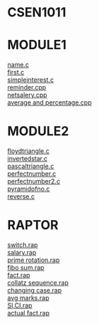 # CSEN1011 

# MODULE1

[name.c](https://github.com/SATHVIKPOLNENI/CSEN1011/blob/e799405d73787d4fa2f0d6918d81748a118f3ff6/name.c)<br />
[first.c](https://github.com/SATHVIKPOLNENI/CSEN1011/blob/e799405d73787d4fa2f0d6918d81748a118f3ff6/first.c)<br />
[simpleinterest.c](https://github.com/SATHVIKPOLNENI/CSEN1011/blob/20fbac5d3936a6669ad4cb8d3475c0decb650adf/simpleinterest.c)<br />
[reminder.cpp](https://github.com/SATHVIKPOLNENI/CSEN1011/blob/ed382e697da33b5f954f50af73680ceb65348814/reminder.cpp)<br />
[netsalery.cpp](https://github.com/SATHVIKPOLNENI/CSEN1011/blob/ed382e697da33b5f954f50af73680ceb65348814/netsalery.cpp)<br />
[average and percentage.cpp](https://github.com/SATHVIKPOLNENI/CSEN1011/blob/ed382e697da33b5f954f50af73680ceb65348814/average%20and%20percentage.cpp)<br />




# MODULE2

[floydtriangle.c](https://github.com/SATHVIKPOLNENI/CSEN1011/blob/55163aa2fdfc3f0bfb28fa06319f6d8fdc8e4c07/floydtriangle.c)<br />
[invertedstar.c](https://github.com/SATHVIKPOLNENI/CSEN1011/blob/55163aa2fdfc3f0bfb28fa06319f6d8fdc8e4c07/invertedstar.c)<br />
[pascaltriangle.c](https://github.com/SATHVIKPOLNENI/CSEN1011/blob/ed382e697da33b5f954f50af73680ceb65348814/pascaltriangle.c)<br />
[perfectnumber.c](https://github.com/SATHVIKPOLNENI/CSEN1011/blob/ed382e697da33b5f954f50af73680ceb65348814/perfectnumber.c)<br />
[perfectnumber2.c](https://github.com/SATHVIKPOLNENI/CSEN1011/blob/ed382e697da33b5f954f50af73680ceb65348814/perfectnumber2.c)<br />
[pyramidofno.c](https://github.com/SATHVIKPOLNENI/CSEN1011/blob/ed382e697da33b5f954f50af73680ceb65348814/pyramidofno.c)<br />
[reverse.c](https://github.com/SATHVIKPOLNENI/CSEN1011/blob/ed382e697da33b5f954f50af73680ceb65348814/reverse.c)<br />




# RAPTOR

[switch.rap](https://github.com/SATHVIKPOLNENI/CSEN1011/blob/d489ba7aeebf37841e7c82b3a7574d89285952d2/switch.rap)<br />
[salary.rap](https://github.com/SATHVIKPOLNENI/CSEN1011/blob/d489ba7aeebf37841e7c82b3a7574d89285952d2/salary.rap)<br />
[prime rotation.rap](https://github.com/SATHVIKPOLNENI/CSEN1011/blob/d489ba7aeebf37841e7c82b3a7574d89285952d2/prime%20rotation.rap)<br />
[fibo sum.rap](https://github.com/SATHVIKPOLNENI/CSEN1011/blob/d489ba7aeebf37841e7c82b3a7574d89285952d2/fibo%20sum.rap)<br />
[fact.rap](https://github.com/SATHVIKPOLNENI/CSEN1011/blob/d489ba7aeebf37841e7c82b3a7574d89285952d2/fact.rap)<br />
[collatz sequence.rap](https://github.com/SATHVIKPOLNENI/CSEN1011/blob/d489ba7aeebf37841e7c82b3a7574d89285952d2/collatz%20sequence.rap)<br />
[changing case.rap](https://github.com/SATHVIKPOLNENI/CSEN1011/blob/d489ba7aeebf37841e7c82b3a7574d89285952d2/changing%20case.rap)<br />
[avg marks.rap](https://github.com/SATHVIKPOLNENI/CSEN1011/blob/d489ba7aeebf37841e7c82b3a7574d89285952d2/avg%20marks.rap)<br />
[SI,CI.rap](https://github.com/SATHVIKPOLNENI/CSEN1011/blob/d489ba7aeebf37841e7c82b3a7574d89285952d2/SI,CI.rap)<br />
[actual fact.rap](https://github.com/SATHVIKPOLNENI/CSEN1011/blob/d489ba7aeebf37841e7c82b3a7574d89285952d2/actual%20fact.rap)<br />


